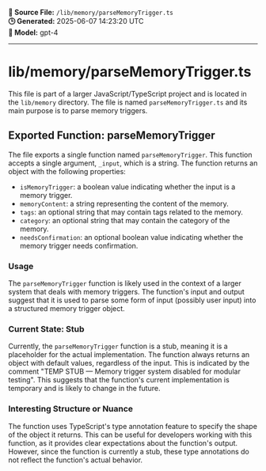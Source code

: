 **📄 Source File:** `/lib/memory/parseMemoryTrigger.ts`  
**🕒 Generated:** 2025-06-07 14:23:20 UTC  
**🤖 Model:** gpt-4

---

# lib/memory/parseMemoryTrigger.ts

This file is part of a larger JavaScript/TypeScript project and is located in the `lib/memory` directory. The file is named `parseMemoryTrigger.ts` and its main purpose is to parse memory triggers.

## Exported Function: parseMemoryTrigger

The file exports a single function named `parseMemoryTrigger`. This function accepts a single argument, `_input`, which is a string. The function returns an object with the following properties:

- `isMemoryTrigger`: a boolean value indicating whether the input is a memory trigger.
- `memoryContent`: a string representing the content of the memory.
- `tags`: an optional string that may contain tags related to the memory.
- `category`: an optional string that may contain the category of the memory.
- `needsConfirmation`: an optional boolean value indicating whether the memory trigger needs confirmation.

### Usage

The `parseMemoryTrigger` function is likely used in the context of a larger system that deals with memory triggers. The function's input and output suggest that it is used to parse some form of input (possibly user input) into a structured memory trigger object.

### Current State: Stub

Currently, the `parseMemoryTrigger` function is a stub, meaning it is a placeholder for the actual implementation. The function always returns an object with default values, regardless of the input. This is indicated by the comment "TEMP STUB — Memory trigger system disabled for modular testing". This suggests that the function's current implementation is temporary and is likely to change in the future.

### Interesting Structure or Nuance

The function uses TypeScript's type annotation feature to specify the shape of the object it returns. This can be useful for developers working with this function, as it provides clear expectations about the function's output. However, since the function is currently a stub, these type annotations do not reflect the function's actual behavior.